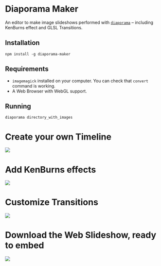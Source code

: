 Diaporama Maker
===============
An editor to make image slideshows performed with [`diaporama`](http://github.com/gre/diaporama) – including KenBurns effect and GLSL Transitions.

Installation
------------

```
npm install -g diaporama-maker
```

Requirements
-----------

- `imagemagick` installed on your computer. You can check that `convert` command is working.
- A Web Browser with WebGL support.

Running
-------

```
diaporama directory_with_images
```

Create your own Timeline
========================

![](http://i.imgur.com/OEYMRjx.jpg)

Add KenBurns effects
====================

![](http://i.imgur.com/KQfWz7m.jpg)

Customize Transitions
=====================

![](http://i.imgur.com/hm0U7Vp.jpg)

Download the Web Slideshow, ready to embed
==========================================

![](https://cloud.githubusercontent.com/assets/211411/7062755/b55ac77c-dea0-11e4-8e2c-ff8567ae39c9.jpg)
